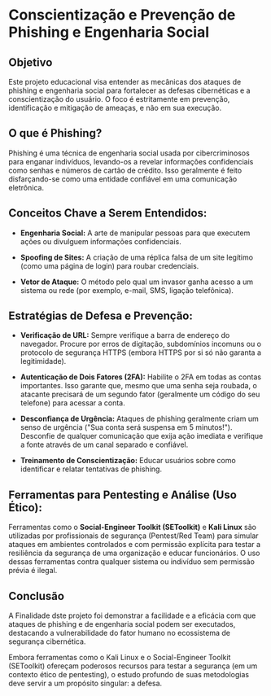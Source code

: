 # Conscientização e Prevenção de Phishing e Engenharia Social
## Objetivo
Este projeto educacional visa entender as mecânicas dos ataques de phishing e engenharia social para fortalecer as defesas cibernéticas e a conscientização do usuário. O foco é estritamente em prevenção, identificação e mitigação de ameaças, e não em sua execução.

## O que é Phishing?

Phishing é uma técnica de engenharia social usada por cibercriminosos para enganar indivíduos, levando-os a revelar informações confidenciais como senhas e números de cartão de crédito. Isso geralmente é feito disfarçando-se como uma entidade confiável em uma comunicação eletrônica.

## Conceitos Chave a Serem Entendidos:

* **Engenharia Social:** A arte de manipular pessoas para que executem ações ou divulguem informações confidenciais.

* **Spoofing de Sites:** A criação de uma réplica falsa de um site legítimo (como uma página de login) para roubar credenciais.

* **Vetor de Ataque:** O método pelo qual um invasor ganha acesso a um sistema ou rede (por exemplo, e-mail, SMS, ligação telefônica).

## Estratégias de Defesa e Prevenção:

* **Verificação de URL:** Sempre verifique a barra de endereço do navegador. Procure por erros de digitação, subdomínios incomuns ou o protocolo de segurança HTTPS (embora HTTPS por si só não garanta a legitimidade).

* **Autenticação de Dois Fatores (2FA):** Habilite o 2FA em todas as contas importantes. Isso garante que, mesmo que uma senha seja roubada, o atacante precisará de um segundo fator (geralmente um código do seu telefone) para acessar a conta.

* **Desconfiança de Urgência:** Ataques de phishing geralmente criam um senso de urgência ("Sua conta será suspensa em 5 minutos!"). Desconfie de qualquer comunicação que exija ação imediata e verifique a fonte através de um canal separado e confiável.

* **Treinamento de Conscientização:** Educar usuários sobre como identificar e relatar tentativas de phishing.

## Ferramentas para Pentesting e Análise (Uso Ético):

Ferramentas como o **Social-Engineer Toolkit (SEToolkit)** e **Kali Linux** são utilizadas por profissionais de segurança (Pentest/Red Team) para simular ataques em ambientes controlados e com permissão explícita para testar a resiliência da segurança de uma organização e educar funcionários. O uso dessas ferramentas contra qualquer sistema ou indivíduo sem permissão prévia é ilegal.
## Conclusão
 A Finalidade dste projeto foi demonstrar a facilidade e a eficácia com que ataques de phishing e de engenharia social podem ser executados, destacando a vulnerabilidade do fator humano no ecossistema de segurança cibernética.

Embora ferramentas como o Kali Linux e o Social-Engineer Toolkit (SEToolkit) ofereçam poderosos recursos para testar a segurança (em um contexto ético de pentesting), o estudo profundo de suas metodologias deve servir a um propósito singular: a defesa.


